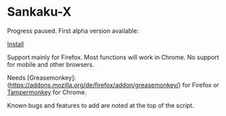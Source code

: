 # Sankaku-X

Progress paused. First alpha version available:

[Install](https://jklgit.github.io/Sankaku-X/Sankaku_X.user.js)

Support mainly for Firefox. Most functions will work in Chrome. No support for mobile and other browsers.

Needs [Greasemonkey]:(https://addons.mozilla.org/de/firefox/addon/greasemonkey/) for Firefox or [Tampermonkey](https://chrome.google.com/webstore/detail/tampermonkey/dhdgffkkebhmkfjojejmpbldmpobfkfo) for Chrome.

Known bugs and features to add are noted at the top of the script.
